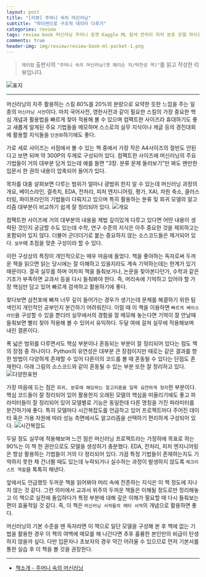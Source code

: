 ```yaml
---  
layout: post  
title: "[리뷰] 주머니 속의 머신러닝"  
subtitle: "파이썬으로 구조적 데이터 다루기"  
categories: review  
tags: review book 머신러닝 주머니 포켓 Kaggle ML 탐색 전처리 피처 분포 모델 파이프라인     
comments: true  
header-img: img/review/review-book-ml-pocket-1.png
---  
```

  
> `제이펍` 출판사의 `"주머니 속의 머신러닝(맷 해리슨 저/박찬성 역)"`를 읽고 작성한 리뷰입니다.  

![표지](https://telegeam.github.io/assets/img/review/review-book-ml-pocket-1.png)  

---

머신러닝의 자주 활용하는 스킬 80%를 20%의 분량으로 요약한 듯한 느낌을 주는 일종의 `머신러닝 사전`이다. 마치 국어사전, 영한사전과 같이 필요한 스킬의 가장 중요한 핵심 개념과 활용법을 빠르게 찾아 적용해 볼 수 있으며 컴팩트한 사이즈라 휴대하기도 좋고 새롭게 알게된 주요 기법들을 메모하며 스스로의 실무 지식이나 캐글 등의 경진대회에 활용할 지식들을 `단권화`하기에도 좋다.

가로 세로 사이즈는 서점에서 볼 수 있는 책 중에서 가장 작은 A4사이즈의 절반도 안된다고 보면 되며 약 300P의 두께로 구성되어 있다. 컴팩트한 사이즈에 머신러닝의 주요 기법들이 거의 대부분 담겨 있는데 예를 들면 "3장. 분류 문제 둘러보기"만 봐도 왠만한 입문서 한 권의 내용이 압축되어 들어가 있다. 

목차를 대충 살펴보면 다루는 범위가 얼마나 광범위 한지 알 수 있는데 머신러닝 과정의 개요, 베이스라인, 결측치, EDA, 전처리, 피처 엔지니어링, 평가, XAI, 차원 축소, 클러스터링, 파이프라인의 기법들이 다뤄지고 있으며 특히 활용하는 분류 및 회귀 모델의 알고리즘 대부분이 비교하기 쉽게 잘 정리되어 있다.
![개요](https://telegeam.github.io/assets/img/review/review-book-ml-pocket-2.png)  

컴팩트한 사이즈에 거의 대부분의 내용을 제법 깊이있게 다루고 있다면 어떤 내용이 생략된 것인지 궁금할 수도 있는데 수학, 연구 수준의 지식은 아주 중요한 것을 제외하고는 포함되어 있지 않다. 더불어 군더더기로 붙는 중요하지 않는 소스코드들은 제거되어 있다. `실무`에 초점을 맞춘 구성이라 할 수 있다.

이런 구성상의 특징이 개인적으로는 매우 마음에 들었다. 책을 좋아하는 독자로써 두꺼운 책을 읽으면 읽는 당시에는 잘 이해하고 있을지라도 계속 기억하는데는 한계가 있기 때문이다. 결국 실무를 하며 어차피 책을 들춰보거나, 논문을 찾아본다던가, 수학과 같은 기초가 부족하면 교과서 등을 다시 들춰봐야 한다. 즉, 머리속에 기억하고 있어야 할 가장 핵심만 담고 있어 빠르게 검색하고 활용하기에 좋다.

찾다보면 삼천포에 빠져 너무 깊이 들어가는 경우가 생기는데 문제를 해결하기 위한 탐색인지 개인적인 공부인지 분간하기 어려워진다. 이럴 때 이 책을 이용하면 `빠르게 베이스라인`을 구성할 수 있을 뿐더러 실무에서의 경험을 잘 메모해 놓는다면 기억이 잘 안날때 들춰보면 빨리 찾아 적용해 볼 수 있어서 유익하다. 두달 여에 걸쳐 실무에 적용해보며 내린 결론이다.

폭 넓은 범위를 다루면서도 핵심 부분이나 혼동되는 부분이 잘 정리되어 있다는 점도 책의 장점 중 하나이다. Python의 유연성은 대부분 큰 장점이지만 때로는 같은 결과를 향한 방법이 다양하게 존재할 수 있어 다른이의 코드를 볼 때 혼동될 수 있다는 단점도 존재한다. 아래 그림의 소스코드와 같이 혼동될 수 있는 부분 또한 잘 정리하고 있다.
![다양한표현](https://telegeam.github.io/assets/img/review/review-book-ml-pocket-3.png)  

가장 마음에 드는 점은 `회귀, 분류에 해당하는 알고리즘을 일목 요연하게 정리`한 부분이다. 핵심 코드들이 잘 정리되어 있어 활용한지 오래된 모델의 핵심을 떠올리기에도 좋고 파라미터들이 잘 정리되어 있어 모델별로 기능은 동일한데 다른 명칭을 가진 파라미터를 분간하기에 좋다. 특히 모델마다 시간복잡도를 언급하고 있어 프로젝트마다 주어진 데이터 혹은 가용 자원에 따라 성능 측면에서도 알고리즘을 선택하기 편리하게 구성되어 있다. 
![시간복잡도](https://telegeam.github.io/assets/img/review/review-book-ml-pocket-4.png)  

두달 정도 실무에 적용해보며 느낀 점은 머신러닝 프로젝트라는 가정하에 목표로 하는 90%는 이 책 한 권만으로도 모델을 생성하기 충분했다. EDA, 전처리, 피처 엔지니어링은 항상 활용하는 기법들이 거의 다 정리되어 있다. 가끔 특정 기법들이 존재하는지도 기억하지 못한 채 건너뛸 때도 있는데 누락되거나 실수하는 과정이 발생하지 않도록 `체크리스트 역할`을 톡톡히 해낸다.

앞에서도 언급했듯 두꺼운 책을 읽어봐야 머리 속에 잔존하는 지식은 이 책 정도에 지나지 않는 것 같다. 그런 의미에서 교과서 위주의 두꺼운 책들은 이해될 정도로만 정리해놓고 이 책으로 실전에 돌입하다가 특정 부분에 대해 깊은 이해가 필요할 때 다시 들춰보는 편이 효율적일 것 같다. 즉, 이 책은 `머신러닝 서적들의 메타 서적`의 개념으로 활용하면 좋다.

머신러닝의 기본 수준을 뗀 독자라면 이 책으로 일단 모델을 구성해 본 후 책에 없는 기법을 활용한 경우 이 책의 여백에 메모를 해 나간다면 추후 훌륭한 본인만의 비급이 탄생하지 않을까 싶다. 다만 입문자나 초보자의 경우 약간 어려울 수 있으므로 먼저 기본서를 통한 실습 후 이 책을 볼 것을 권장한다. 

---

* [책소개 - 주머니 속의 머신러닝](http://www.yes24.com/Product/Goods/99478990)

